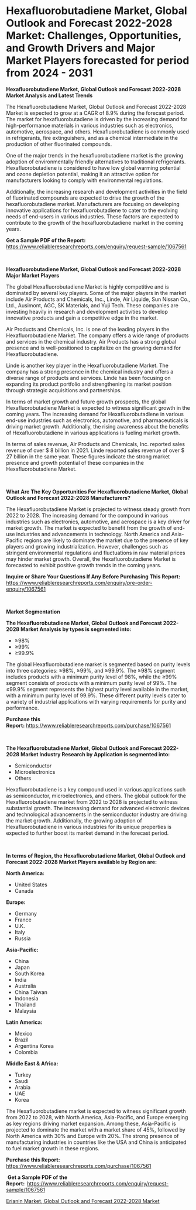 <p><h1>Hexafluorobutadiene Market, Global Outlook and Forecast 2022-2028 Market: Challenges, Opportunities, and Growth Drivers and Major Market Players forecasted for period from 2024 - 2031</h1></p><p><strong>Hexafluorobutadiene Market, Global Outlook and Forecast 2022-2028 Market Analysis and Latest Trends</strong></p>
<p><p>The Hexafluorobutadiene Market, Global Outlook and Forecast 2022-2028 Market is expected to grow at a CAGR of 8.9% during the forecast period. The market for hexafluorobutadiene is driven by the increasing demand for high-performance materials in various industries such as electronics, automotive, aerospace, and others. Hexafluorobutadiene is commonly used in refrigerants, fire extinguishers, and as a chemical intermediate in the production of other fluorinated compounds.</p><p>One of the major trends in the hexafluorobutadiene market is the growing adoption of environmentally friendly alternatives to traditional refrigerants. Hexafluorobutadiene is considered to have low global warming potential and ozone depletion potential, making it an attractive option for manufacturers looking to comply with environmental regulations.</p><p>Additionally, the increasing research and development activities in the field of fluorinated compounds are expected to drive the growth of the hexafluorobutadiene market. Manufacturers are focusing on developing innovative applications for hexafluorobutadiene to cater to the evolving needs of end-users in various industries. These factors are expected to contribute to the growth of the hexafluorobutadiene market in the coming years.</p></p>
<p><strong>Get a Sample PDF of the Report:&nbsp;</strong> <a href="https://www.reliableresearchreports.com/enquiry/request-sample/1067561">https://www.reliableresearchreports.com/enquiry/request-sample/1067561</a></p>
<p>&nbsp;</p>
<p><strong>Hexafluorobutadiene Market, Global Outlook and Forecast 2022-2028 Major Market Players</strong></p>
<p><p>The global Hexafluorobutadiene Market is highly competitive and is dominated by several key players. Some of the major players in the market include Air Products and Chemicals, Inc., Linde, Air Liquide, Sun Nissan Co., Ltd., Ausimont, AGC, SK Materials, and Yuji Tech. These companies are investing heavily in research and development activities to develop innovative products and gain a competitive edge in the market.</p><p>Air Products and Chemicals, Inc. is one of the leading players in the Hexafluorobutadiene Market. The company offers a wide range of products and services in the chemical industry. Air Products has a strong global presence and is well-positioned to capitalize on the growing demand for Hexafluorobutadiene.</p><p>Linde is another key player in the Hexafluorobutadiene Market. The company has a strong presence in the chemical industry and offers a diverse range of products and services. Linde has been focusing on expanding its product portfolio and strengthening its market position through strategic acquisitions and partnerships.</p><p>In terms of market growth and future growth prospects, the global Hexafluorobutadiene Market is expected to witness significant growth in the coming years. The increasing demand for Hexafluorobutadiene in various end-use industries such as electronics, automotive, and pharmaceuticals is driving market growth. Additionally, the rising awareness about the benefits of Hexafluorobutadiene in various applications is fueling market growth.</p><p>In terms of sales revenue, Air Products and Chemicals, Inc. reported sales revenue of over $ 8 billion in 2021. Linde reported sales revenue of over $ 27 billion in the same year. These figures indicate the strong market presence and growth potential of these companies in the Hexafluorobutadiene Market.</p></p>
<p>&nbsp;</p>
<p><strong>What Are The Key Opportunities For Hexafluorobutadiene Market, Global Outlook and Forecast 2022-2028 Manufacturers?</strong></p>
<p><p>The Hexafluorobutadiene Market is projected to witness steady growth from 2022 to 2028. The increasing demand for the compound in various industries such as electronics, automotive, and aerospace is a key driver for market growth. The market is expected to benefit from the growth of end-use industries and advancements in technology. North America and Asia-Pacific regions are likely to dominate the market due to the presence of key players and growing industrialization. However, challenges such as stringent environmental regulations and fluctuations in raw material prices may hinder market growth. Overall, the Hexafluorobutadiene Market is forecasted to exhibit positive growth trends in the coming years.</p></p>
<p><strong>Inquire or Share Your Questions If Any Before Purchasing This Report:</strong> <a href="https://www.reliableresearchreports.com/enquiry/pre-order-enquiry/1067561">https://www.reliableresearchreports.com/enquiry/pre-order-enquiry/1067561</a></p>
<p>&nbsp;</p>
<p><strong>Market Segmentation</strong></p>
<p><strong>The Hexafluorobutadiene Market, Global Outlook and Forecast 2022-2028 Market Analysis by types is segmented into:</strong></p>
<p><ul><li>≥98%</li><li>≥99%</li><li>≥99.9%</li></ul></p>
<p><p>The global Hexafluorobutadiene market is segmented based on purity levels into three categories: ≥98%, ≥99%, and ≥99.9%. The ≥98% segment includes products with a minimum purity level of 98%, while the ≥99% segment consists of products with a minimum purity level of 99%. The ≥99.9% segment represents the highest purity level available in the market, with a minimum purity level of 99.9%. These different purity levels cater to a variety of industrial applications with varying requirements for purity and performance.</p></p>
<p><strong>Purchase this Report:&nbsp;</strong><a href="https://www.reliableresearchreports.com/purchase/1067561">https://www.reliableresearchreports.com/purchase/1067561</a></p>
<p>&nbsp;</p>
<p><strong>The Hexafluorobutadiene Market, Global Outlook and Forecast 2022-2028 Market Industry Research by Application is segmented into:</strong></p>
<p><ul><li>Semiconductor</li><li>Microelectronics</li><li>Others</li></ul></p>
<p><p>Hexafluorobutadiene is a key compound used in various applications such as semiconductor, microelectronics, and others. The global outlook for the Hexafluorobutadiene market from 2022 to 2028 is projected to witness substantial growth. The increasing demand for advanced electronic devices and technological advancements in the semiconductor industry are driving the market growth. Additionally, the growing adoption of Hexafluorobutadiene in various industries for its unique properties is expected to further boost its market demand in the forecast period.</p></p>
<p>&nbsp;</p>
<p><strong>In terms of Region, the Hexafluorobutadiene Market, Global Outlook and Forecast 2022-2028 Market Players available by Region are:</strong></p>
<p>
    <p> <strong> North America: </strong>
        <ul>
            <li>United States</li>
            <li>Canada</li>
        </ul>
        </p> 
    <p> <strong> Europe: </strong>
        <ul>
            <li>Germany</li>
            <li>France</li>
            <li>U.K.</li>
            <li>Italy</li>
            <li>Russia</li>
        </ul>
        </p> 
    <p> <strong> Asia-Pacific: </strong>
        <ul>
            <li>China</li>
            <li>Japan</li>
            <li>South Korea</li>
            <li>India</li>
            <li>Australia</li>
            <li>China Taiwan</li>
            <li>Indonesia</li>
            <li>Thailand</li>
            <li>Malaysia</li>
        </ul>
        </p> 
    <p> <strong> Latin America: </strong>
        <ul>
            <li>Mexico</li>
            <li>Brazil</li>
            <li>Argentina Korea</li>
            <li>Colombia</li>
        </ul>
        </p> 
    <p> <strong> Middle East & Africa: </strong>
        <ul>
            <li>Turkey</li>
            <li>Saudi</li>
            <li>Arabia</li>
            <li>UAE</li>
            <li>Korea</li>
        </ul>
    </p>
    </p>
<p><p>The Hexafluorobutadiene market is expected to witness significant growth from 2022 to 2028, with North America, Asia-Pacific, and Europe emerging as key regions driving market expansion. Among these, Asia-Pacific is projected to dominate the market with a market share of 45%, followed by North America with 30% and Europe with 20%. The strong presence of manufacturing industries in countries like the USA and China is anticipated to fuel market growth in these regions.</p></p>
<p><strong>Purchase this Report: </strong><a href="https://www.reliableresearchreports.com/purchase/1067561">https://www.reliableresearchreports.com/purchase/1067561</a></p>
<p>&nbsp;<strong>Get a Sample PDF of the Report:&nbsp;&nbsp;</strong><a href="https://www.reliableresearchreports.com/enquiry/request-sample/1067561">https://www.reliableresearchreports.com/enquiry/request-sample/1067561</a></p>
<p><strong></strong></p>
<p><p><a href="https://github.com/RichRobinson5/Market-Research-Report-List-3/blob/main/erianin-market-global-outlook-and-forecast-2022-2028-market.md">Erianin Market, Global Outlook and Forecast 2022-2028 Market</a></p></p>